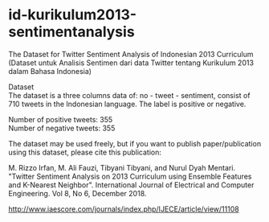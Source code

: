 # id-kurikulum2013-sentimentanalysis

The Dataset for Twitter Sentiment Analysis of Indonesian 2013 Curriculum<br>
(Dataset untuk Analisis Sentimen dari data Twitter tentang Kurikulum 2013 dalam Bahasa Indonesia) 

Dataset<br>
The dataset is a three columns data of: no - tweet - sentiment, consist of 710 tweets in the Indonesian language. 
The label is positive or negative.

Number of positive tweets: 355<br>
Number of negative tweets: 355 

The dataset may be used freely, but if you want to publish paper/publication using this dataset, please cite this publication:

M. Rizzo Irfan,	M. Ali Fauzi,	Tibyani Tibyani,	and Nurul Dyah Mentari. "Twitter Sentiment Analysis on 2013 Curriculum using Ensemble Features and K-Nearest Neighbor". International Journal of Electrical and Computer Engineering. Vol 8, No 6, December 2018.<br>

http://www.iaescore.com/journals/index.php/IJECE/article/view/11108
